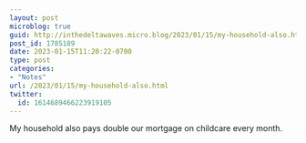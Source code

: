 ```yaml
---
layout: post
microblog: true
guid: http://inthedeltawaves.micro.blog/2023/01/15/my-household-also.html
post_id: 1785189
date: 2023-01-15T11:20:22-0700
type: post
categories:
- "Notes"
url: /2023/01/15/my-household-also.html
twitter:
  id: 1614689466223919105
---
```

<p>My household also pays double our mortgage on childcare every month.</p>
